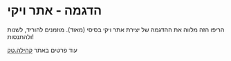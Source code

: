 # הדגמה - אתר ויקי

הריפו הזה מלווה את ההדגמה של יצירת אתר ויקי בסיסי (מאוד).
מוזמנים להוריד, לשנות ולהתנסות!

עוד פרטים באתר [קהילה.טק](https://kehila.tech)
